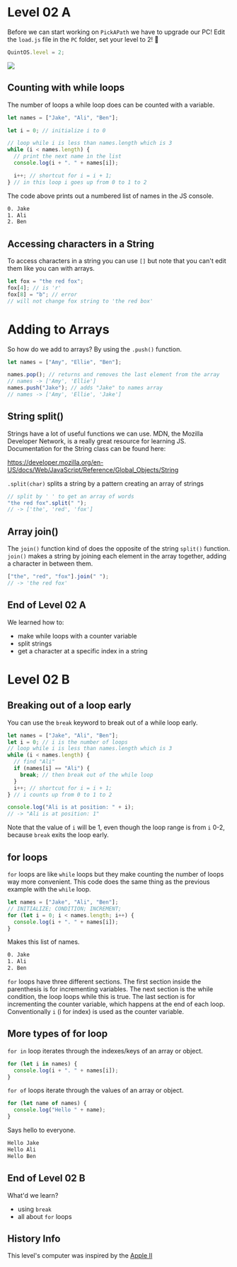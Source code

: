 # Level 02 A

Before we can start working on `PickAPath` we have to upgrade our PC! Edit the `load.js` file in the `PC` folder, set your level to 2! 🥳

```js
QuintOS.level = 2;
```

![](https://elasticbeanstalk-us-east-2-651921832906.s3.us-east-2.amazonaws.com/QuintOS/bootScreen2.jpg)

## Counting with while loops

The number of loops a while loop does can be counted with a variable.

```js
let names = ["Jake", "Ali", "Ben"];

let i = 0; // initialize i to 0

// loop while i is less than names.length which is 3
while (i < names.length) {
  // print the next name in the list
  console.log(i + ". " + names[i]);

  i++; // shortcut for i = i + 1;
} // in this loop i goes up from 0 to 1 to 2
```

The code above prints out a numbered list of names in the JS console.

```txt
0. Jake
1. Ali
2. Ben
```

## Accessing characters in a String

To access characters in a string you can use `[]` but note that you can't edit them like you can with arrays.

```js
let fox = "the red fox";
fox[4]; // is 'r'
fox[8] = "b"; // error
// will not change fox string to 'the red box'
```

# Adding to Arrays

So how do we add to arrays? By using the `.push()` function.

```js
let names = ["Amy", "Ellie", "Ben"];

names.pop(); // returns and removes the last element from the array
// names -> ['Amy', 'Ellie']
names.push("Jake"); // adds "Jake" to names array
// names -> ['Amy', 'Ellie', 'Jake']
```

## String split()

Strings have a lot of useful functions we can use. MDN, the Mozilla Developer Network, is a really great resource for learning JS. Documentation for the String class can be found here:

<https://developer.mozilla.org/en-US/docs/Web/JavaScript/Reference/Global_Objects/String>

`.split(char)` splits a string by a pattern creating an array of strings

```js
// split by ' ' to get an array of words
"the red fox".split(" ");
// -> ['the', 'red', 'fox']
```

## Array join()

The `join()` function kind of does the opposite of the string `split()` function. `join()` makes a string by joining each element in the array together, adding a character in between them.

```js
["the", "red", "fox"].join(" ");
// -> 'the red fox'
```

## End of Level 02 A

We learned how to:

- make while loops with a counter variable
- split strings
- get a character at a specific index in a string

# Level 02 B

## Breaking out of a loop early

You can use the `break` keyword to break out of a while loop early.

```js
let names = ["Jake", "Ali", "Ben"];
let i = 0; // i is the number of loops
// loop while i is less than names.length which is 3
while (i < names.length) {
  // find "Ali"
  if (names[i] == "Ali") {
    break; // then break out of the while loop
  }
  i++; // shortcut for i = i + 1;
} // i counts up from 0 to 1 to 2

console.log("Ali is at position: " + i);
// -> "Ali is at position: 1"
```

Note that the value of `i` will be 1, even though the loop range is from `i` 0-2, because `break` exits the loop early.

## for loops

`for` loops are like `while` loops but they make counting the number of loops way more convenient. This code does the same thing as the previous example with the `while` loop.

```js
let names = ["Jake", "Ali", "Ben"];
// INITIALIZE; CONDITION; INCREMENT;
for (let i = 0; i < names.length; i++) {
  console.log(i + ". " + names[i]);
}
```

Makes this list of names.

```txt
0. Jake
1. Ali
2. Ben
```

`for` loops have three different sections. The first section inside the parenthesis is for incrementing variables. The next section is the while condition, the loop loops while this is true. The last section is for incrementing the counter variable, which happens at the end of each loop. Conventionally `i` (i for index) is used as the counter variable.

## More types of for loop

`for in` loop iterates through the indexes/keys of an array or object.

```js
for (let i in names) {
  console.log(i + ". " + names[i]);
}
```

`for of` loops iterate through the values of an array or object.

```js
for (let name of names) {
  console.log("Hello " + name);
}
```

Says hello to everyone.

```txt
Hello Jake
Hello Ali
Hello Ben
```

## End of Level 02 B

What'd we learn?

- using `break`
- all about `for` loops

## History Info

This level's computer was inspired by the [Apple II](https://www.youtube.com/watch?v=CxJwy8NsXFs)
